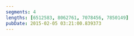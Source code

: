 ```yaml
---
segments: 4
lengths: [6512583, 8062761, 7078456, 7850149]
pubDate: 2015-02-05 03:21:00.839373
---
```

